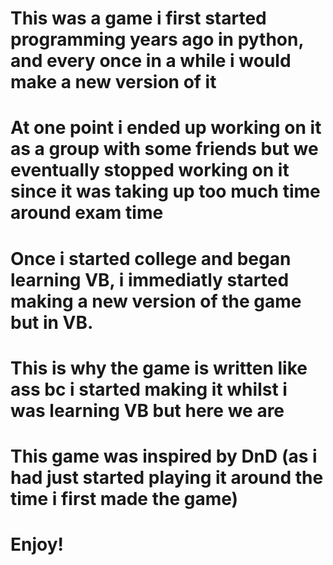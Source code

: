 # This was a game i first started programming years ago in python, and every once in a while i would make a new version of it
# At one point i ended up working on it as a group with some friends but we eventually stopped working on it since it was taking up too much time around exam time
# Once i started college and began learning VB, i immediatly started making a new version of the game but in VB.
# This is why the game is written like ass bc i started making it whilst i was learning VB but here we are

# This game was inspired by DnD (as i had just started playing it around the time i first made the game)
# Enjoy!

